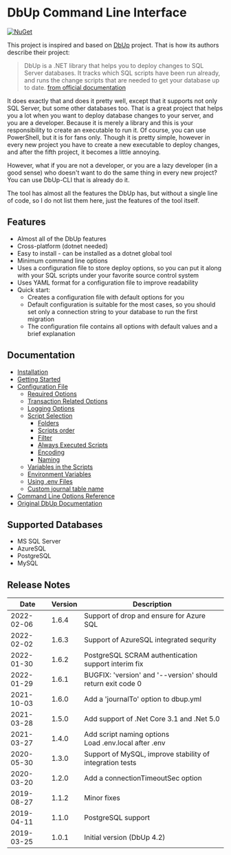 # DbUp Command Line Interface

[![NuGet](https://img.shields.io/nuget/v/DbUp-CLI.svg)](https://www.nuget.org/packages/dbup-cli)

This project is inspired and based on [DbUp](https://dbup.readthedocs.io/en/latest/) project. That is how its authors describe their project:

> DbUp is a .NET library that helps you to deploy changes to SQL Server databases. It tracks which SQL scripts have been run already, and runs the change scripts that are needed to get your database up to date. [from official documentation](https://dbup.readthedocs.io/en/latest/)

It does exactly that and does it pretty well, except that it supports not only SQL Server, but some other databases too. That is a great project that helps you a lot when you want to deploy database changes to your server, and you are a developer. Because it is merely a library and this is your responsibility to create an executable to run it. Of course, you can use PowerShell, but it is for fans only. Though it is pretty simple, however in every new project you have to create a new executable to deploy changes, and after the fifth project, it becomes a little annoying.

However, what if you are not a developer, or you are a lazy developer (in a good sense) who doesn't want to do the same thing in every new project? You can use DbUp-CLI that is already do it.

The tool has almost all the features the DbUp has, but without a single line of code, so I do not list them here, just the features of the tool itself.

## Features

* Almost all of the DbUp features
* Cross-platform (dotnet needed)
* Easy to install - can be installed as a dotnet global tool
* Minimum command line options
* Uses a configuration file to store deploy options, so you can put it along with your SQL scripts under your favorite source control system
* Uses YAML format for a configuration file to improve readability
* Quick start:
  * Creates a configuration file with default options for you
  * Default configuration is suitable for the most cases, so you should set only a connection string to your database to run the first migration
  * The configuration file contains all options with default values and a brief explanation

## Documentation

* [Installation](https://github.com/drwatson1/dbup-cli/wiki/Home#installation)
* [Getting Started](https://github.com/drwatson1/dbup-cli/wiki/Home#getting-started)
* [Configuration File](https://github.com/drwatson1/dbup-cli/wiki/Home#configuration-file)
  * [Required Options](https://github.com/drwatson1/dbup-cli/wiki/Home#required-options)
  * [Transaction Related Options](https://github.com/drwatson1/dbup-cli/wiki/Home#transaction-related-options)
  * [Logging Options](https://github.com/drwatson1/dbup-cli/wiki/Home#logging-options)
  * [Script Selection](https://github.com/drwatson1/dbup-cli/wiki/Home#script-selection)
    * [Folders](https://github.com/drwatson1/dbup-cli/wiki/Home#folders)
    * [Scripts order](https://github.com/drwatson1/dbup-cli/wiki/Home#scripts-order)
    * [Filter](https://github.com/drwatson1/dbup-cli/wiki/Home#filter)
    * [Always Executed Scripts](https://github.com/drwatson1/dbup-cli/wiki/Home#always-executed-scripts)
    * [Encoding](https://github.com/drwatson1/dbup-cli/wiki/Home#encoding)
    * [Naming](https://github.com/drwatson1/dbup-cli/wiki#naming)
  * [Variables in the Scripts](https://github.com/drwatson1/dbup-cli/wiki/Home#variables-in-the-scripts)
  * [Environment Variables](https://github.com/drwatson1/dbup-cli/wiki/Home#environment-variables)
  * [Using .env Files](https://github.com/drwatson1/dbup-cli/wiki/Home#using-env-files)
  * [Custom journal table name](https://github.com/drwatson1/dbup-cli/wiki/Home#custom-journal-table-name)
* [Command Line Options Reference](https://github.com/drwatson1/dbup-cli/wiki/Command-Line-Options)
* [Original DbUp Documentation](https://dbup.readthedocs.io/en/latest/)

## Supported Databases

* MS SQL Server
* AzureSQL
* PostgreSQL
* MySQL

## Release Notes

|Date|Version|Description|
|-|-|-|
|2022-02-06|1.6.4|Support of drop and ensure for Azure SQL
|2022-02-02|1.6.3|Support of AzureSQL integrated sequrity
|2022-01-30|1.6.2|PostgreSQL SCRAM authentication support interim fix
|2022-01-29|1.6.1|BUGFIX: 'version' and '--version' should return exit code 0
|2021-10-03|1.6.0|Add a 'journalTo' option to dbup.yml
|2021-03-28|1.5.0|Add support of .Net Core 3.1 and .Net 5.0
|2021-03-27|1.4.0|Add script naming options<BR>Load .env.local after .env
|2020-05-30|1.3.0|Support of MySQL, improve stability of integration tests
|2020-03-20|1.2.0|Add a connectionTimeoutSec option
|2019-08-27|1.1.2|Minor fixes
|2019-04-11|1.1.0|PostgreSQL support
|2019-03-25|1.0.1|Initial version (DbUp 4.2)
